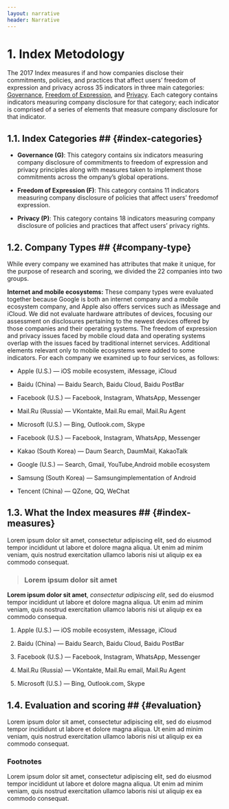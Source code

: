 ```yaml
---
layout: narrative
header: Narrative  
---
```


# 1. Index Metodology

The 2017 Index measures if and how companies disclose their commitments, policies, and practices that affect users’ freedom of expression and privacy across 35 indicators in three main categories: [Governance](http://google.com), [Freedom of Expression](), and [Privacy](). Each category contains indicators measuring company disclosure for that category; each indicator is comprised of a series of elements that measure company disclosure for that indicator.

## 1.1. Index Categories ## {#index-categories}

- **Governance (G)**: This category contains six indicators measuring company disclosure of commitments to freedom of expression and privacy principles along with measures taken to implement those commitments across the ompany’s global operations. 

- **Freedom of Expression (F)**: This category contains 11 indicators measuring company disclosure of policies that affect users’ freedomof expression.

- **Privacy (P)**: This category contains 18 indicators measuring company disclosure of policies and practices that affect users’ privacy rights.

## 1.2. Company Types ## {#company-type}

While every company we examined has attributes that make it unique, for the purpose of research and scoring, we divided the 22 companies into two groups.

**Internet and mobile ecosystems:** These company types were evaluated together because Google is both an internet company and a mobile ecosystem company, and Apple also offers services such as iMessage and iCloud. We did not evaluate hardware attributes of devices, focusing our assessment on disclosures pertaining to the newest devices offered by those companies and their operating systems. The freedom of expression and privacy issues faced by mobile cloud data and operating systems overlap with the issues faced by traditional internet services. Additional elements relevant only to mobile ecosystems were added to some indicators. For each company we examined up to four services, as follows: 

- Apple (U.S.) — iOS mobile ecosystem, iMessage, iCloud

- Baidu (China) — Baidu Search, Baidu Cloud, Baidu PostBar

- Facebook (U.S.) — Facebook, Instagram, WhatsApp, Messenger

- Mail.Ru (Russia) — VKontakte, Mail.Ru email, Mail.Ru Agent

- Microsoft (U.S.) — Bing, Outlook.com, Skype

- Facebook (U.S.) — Facebook, Instagram, WhatsApp, Messenger

- Kakao (South Korea) — Daum Search, DaumMail, KakaoTalk

- Google (U.S.) — Search, Gmail, YouTube,Android mobile ecosystem

- Samsung (South Korea) — Samsungimplementation of Android

- Tencent (China) — QZone, QQ, WeChat

## 1.3. What the Index measures ## {#index-measures}

Lorem ipsum dolor sit amet, consectetur adipiscing elit, sed do eiusmod tempor incididunt ut labore et dolore magna aliqua. Ut enim ad minim veniam, quis nostrud exercitation ullamco laboris nisi ut aliquip ex ea commodo consequat.

> ### Lorem ipsum dolor sit amet 
**Lorem ipsum dolor sit amet**, _consectetur adipiscing elit_, sed do eiusmod tempor incididunt ut labore et dolore magna aliqua. Ut enim ad minim veniam, quis nostrud exercitation ullamco laboris nisi ut aliquip ex ea commodo consequa.

1. Apple (U.S.) — iOS mobile ecosystem, iMessage, iCloud

2. Baidu (China) — Baidu Search, Baidu Cloud, Baidu PostBar

3. Facebook (U.S.) — Facebook, Instagram, WhatsApp, Messenger

4. Mail.Ru (Russia) — VKontakte, Mail.Ru email, Mail.Ru Agent

5. Microsoft (U.S.) — Bing, Outlook.com, Skype

## 1.4. Evaluation and scoring ## {#evaluation}

Lorem ipsum dolor sit amet, consectetur adipiscing elit, sed do eiusmod tempor incididunt ut labore et dolore magna aliqua. Ut enim ad minim veniam, quis nostrud exercitation ullamco laboris nisi ut aliquip ex ea commodo consequat.

### Footnotes

Lorem ipsum dolor sit amet, consectetur adipiscing elit, sed do eiusmod tempor incididunt ut labore et dolore magna aliqua. Ut enim ad minim veniam, quis nostrud exercitation ullamco laboris nisi ut aliquip ex ea commodo consequat.